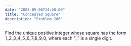 ```yaml
---
date: "2008-09-06T14:00:00"
title: "Concealed Square"
description: "Problem 206"
---
```


<p>Find the unique positive integer whose square has the form 1_2_3_4_5_6_7_8_9_0, where each “_” is a single digit.</p>

